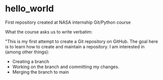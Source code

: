 # hello_world
First repository created at NASA internship Git/Python course

What the course asks us to write verbatim:

"This is my first attempt to create a Git repository on GitHub.
The goal here is to learn how to create and maintain a repository.
I am interested in (among other things):
- Creating a branch
- Working on the branch and committing my changes.
- Merging the branch to main
